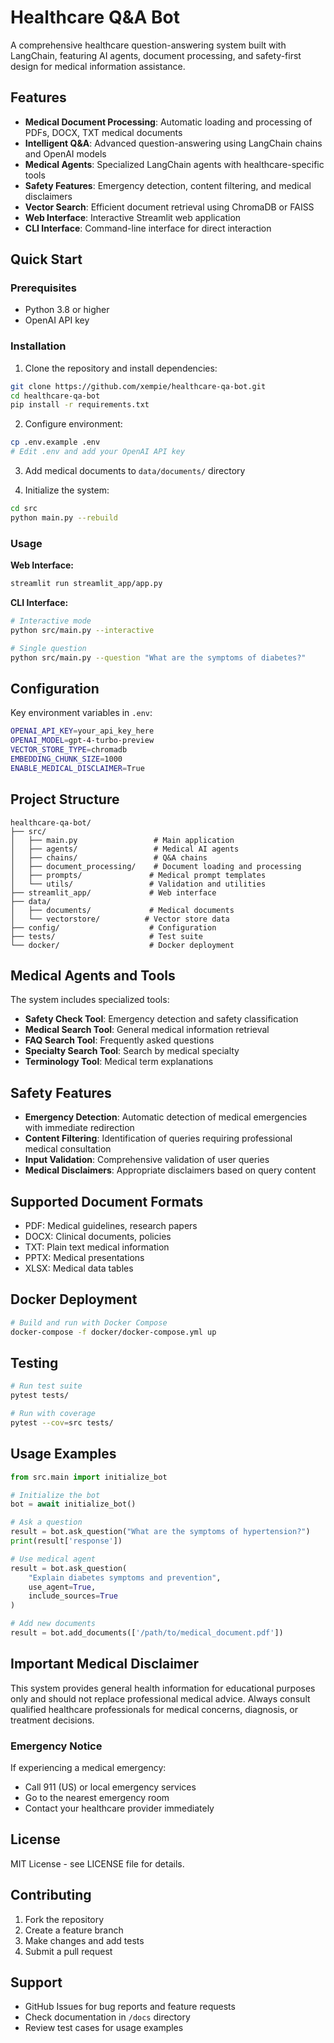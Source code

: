 # Healthcare Q&A Bot

A comprehensive healthcare question-answering system built with LangChain, featuring AI agents, document processing, and safety-first design for medical information assistance.

## Features

- **Medical Document Processing**: Automatic loading and processing of PDFs, DOCX, TXT medical documents
- **Intelligent Q&A**: Advanced question-answering using LangChain chains and OpenAI models
- **Medical Agents**: Specialized LangChain agents with healthcare-specific tools
- **Safety Features**: Emergency detection, content filtering, and medical disclaimers
- **Vector Search**: Efficient document retrieval using ChromaDB or FAISS
- **Web Interface**: Interactive Streamlit web application
- **CLI Interface**: Command-line interface for direct interaction

## Quick Start

### Prerequisites
- Python 3.8 or higher
- OpenAI API key

### Installation

1. Clone the repository and install dependencies:
```bash
git clone https://github.com/xempie/healthcare-qa-bot.git
cd healthcare-qa-bot
pip install -r requirements.txt
```

2. Configure environment:
```bash
cp .env.example .env
# Edit .env and add your OpenAI API key
```

3. Add medical documents to `data/documents/` directory

4. Initialize the system:
```bash
cd src
python main.py --rebuild
```

### Usage

**Web Interface:**
```bash
streamlit run streamlit_app/app.py
```

**CLI Interface:**
```bash
# Interactive mode
python src/main.py --interactive

# Single question
python src/main.py --question "What are the symptoms of diabetes?"
```

## Configuration

Key environment variables in `.env`:

```bash
OPENAI_API_KEY=your_api_key_here
OPENAI_MODEL=gpt-4-turbo-preview
VECTOR_STORE_TYPE=chromadb
EMBEDDING_CHUNK_SIZE=1000
ENABLE_MEDICAL_DISCLAIMER=True
```

## Project Structure

```
healthcare-qa-bot/
├── src/
│   ├── main.py                 # Main application
│   ├── agents/                 # Medical AI agents
│   ├── chains/                 # Q&A chains
│   ├── document_processing/    # Document loading and processing
│   ├── prompts/               # Medical prompt templates
│   └── utils/                 # Validation and utilities
├── streamlit_app/             # Web interface
├── data/
│   ├── documents/             # Medical documents
│   └── vectorstore/          # Vector store data
├── config/                    # Configuration
├── tests/                     # Test suite
└── docker/                    # Docker deployment
```

## Medical Agents and Tools

The system includes specialized tools:

- **Safety Check Tool**: Emergency detection and safety classification
- **Medical Search Tool**: General medical information retrieval
- **FAQ Search Tool**: Frequently asked questions
- **Specialty Search Tool**: Search by medical specialty
- **Terminology Tool**: Medical term explanations

## Safety Features

- **Emergency Detection**: Automatic detection of medical emergencies with immediate redirection
- **Content Filtering**: Identification of queries requiring professional medical consultation
- **Input Validation**: Comprehensive validation of user queries
- **Medical Disclaimers**: Appropriate disclaimers based on query content

## Supported Document Formats

- PDF: Medical guidelines, research papers
- DOCX: Clinical documents, policies
- TXT: Plain text medical information
- PPTX: Medical presentations
- XLSX: Medical data tables

## Docker Deployment

```bash
# Build and run with Docker Compose
docker-compose -f docker/docker-compose.yml up
```

## Testing

```bash
# Run test suite
pytest tests/

# Run with coverage
pytest --cov=src tests/
```

## Usage Examples

```python
from src.main import initialize_bot

# Initialize the bot
bot = await initialize_bot()

# Ask a question
result = bot.ask_question("What are the symptoms of hypertension?")
print(result['response'])

# Use medical agent
result = bot.ask_question(
    "Explain diabetes symptoms and prevention",
    use_agent=True,
    include_sources=True
)

# Add new documents
result = bot.add_documents(['/path/to/medical_document.pdf'])
```

## Important Medical Disclaimer

This system provides general health information for educational purposes only and should not replace professional medical advice. Always consult qualified healthcare professionals for medical concerns, diagnosis, or treatment decisions.

### Emergency Notice
If experiencing a medical emergency:
- Call 911 (US) or local emergency services
- Go to the nearest emergency room
- Contact your healthcare provider immediately

## License

MIT License - see LICENSE file for details.

## Contributing

1. Fork the repository
2. Create a feature branch
3. Make changes and add tests
4. Submit a pull request

## Support

- GitHub Issues for bug reports and feature requests
- Check documentation in `/docs` directory
- Review test cases for usage examples
